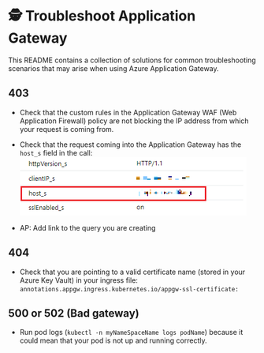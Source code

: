 # 🕵️ Troubleshoot Application Gateway
This README contains a collection of solutions for common troubleshooting scenarios that may arise when using Azure Application Gateway.

## 403
- Check that the custom rules in the Application Gateway WAF (Web Application Firewall) policy are not blocking the IP address from which your request is coming from.

- Check that the request coming into the Application Gateway has the ```host_s``` field in the call:
![log image](/images/log.png)
- AP: Add link to the query you are creating

## 404
- Check that you are pointing to a valid certificate name (stored in your Azure Key Vault) in your ingress file: ```annotations.appgw.ingress.kubernetes.io/appgw-ssl-certificate:```
  
## 500 or 502 (Bad gateway)

- Run pod logs (```kubectl -n myNameSpaceName logs podName```) because it could mean that your pod is not up and running correctly.
